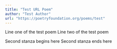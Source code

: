 ```yaml
---
title: "Test URL Poem"
author: "Test Author"
url: "https://poetryfoundation.org/poems/test"
---
```


Line one of the test poem
Line two of the test poem

Second stanza begins here
Second stanza ends here
